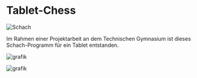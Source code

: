 # Tablet-Chess
![Schach](https://user-images.githubusercontent.com/119625657/228869405-f39d1003-8029-4bdb-b5d4-1b15c4d4191a.png)

Im Rahmen einer Projektarbeit an dem Technischen Gymnasium ist dieses Schach-Programm für ein Tablet entstanden.

![grafik](https://user-images.githubusercontent.com/119625657/228875934-cb417315-2739-4026-96d5-cc11291cd24e.png)

![grafik](https://user-images.githubusercontent.com/119625657/228876899-e14b7695-a3d1-4473-a99a-b62d6a0bd53b.png)
